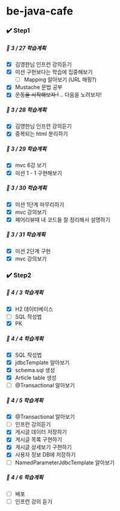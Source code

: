 # be-java-cafe

### ✔️ Step1

##### 📌 3 / 27 학습계획

- [x] 김영한님 인프런 강의듣기
- [x] 미션 구현보다는 학습에 집중해보기
    - [ ] Mapping 알아보기 (URL 매핑?)
- [x] Mustache 문법 공부
- [x] ~~운동을 시작해보자 !~~ .. 다음을 노려보자!

##### 📌 3 / 28 학습계획

- [x] 김영한님 인프런 강의듣기
- [x] 중복되는 html 분리하기

##### 📌 3 / 29 학습계획

- [x] mvc 6강 보기
- [x] 미션 1 - 1 구현해보기

##### 📌 3 / 30 학습계획

- [x] 미션 1단계 마무리하기
- [x] mvc 강의보기
- [x] 페어리뷰때 내 코드들 잘 정리해서 설명하기

##### 📌 3 / 31 학습계획

- [x] 미션 2단계 구현
- [x] mvc 강의보기

### ✔️ Step2

##### 📌 4 / 3 학습계획

- [x] H2 데이터베이스
- [ ] SQL 작성법
- [x] PK

##### 📌 4 / 4 학습계획

- [x] SQL 작성법
- [x] jdbcTemplate 알아보기
- [x] schema.sql 생성
- [x] Article table 생성
- [ ] @Transactional 알아보기

##### 📌 4 / 5 학습계획

- [x] @Transactional 알아보기
- [ ] 인프런 강의듣기
- [x] 게시글 데이터 저장하기
- [x] 게시글 목록 구현하기
- [x] 게시글 상세보기 구현하기
- [x] 사용자 정보 DB에 저장하기
- [ ] NamedParameterJdbcTemplate 알아보기

##### 📌 4 / 6 학습계획

- [ ] 배포
- [ ] 인프런 강의 듣기
